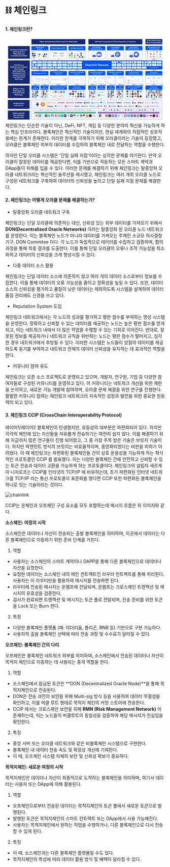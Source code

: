 # ⛓️ 체인링크

#### 1. 체인링크란?
![chainlink](img/blog/chlink.png)
체인링크는 단순한 기술이 아닌, DeFi, NFT, 게임 등 다양한 분야의 혁신을 가능하게 하는 핵심 인프라이다. 블록체인은 혁신적인 기술이지만, 현실 세계와의 직접적인 상호작용에는 한계가 존재한다. 이러한 한계를 극복하기 위해 오라클이라는 기술이 등장했고, 오라클은 블록체인 외부의 데이터를 수집하여 블록체인 내로 전달하는 역할을 수행한다.

하지만 단일 오라클 시스템은 '단일 실패 지점'이라는 심각한 문제를 야기한다. 만약 오라클이 잘못된 데이터를 제공한다면, 이를 기반으로 작동하는 모든 스마트 계약과 DApp들이 피해를 입을 수 있다. 이러한 문제를 해결하기 위해 체인링크는 탈중앙화 오라클 네트워크라는 혁신적인 솔루션을 제시했고, 체인링크는 여러 개의 오라클 노드로 구성된 네트워크를 구축하여 데이터의 신뢰성을 높이고 단일 실패 지점 문제를 해결한다.


#### 2. 체인링크는 어떻게 오라클 문제를 해결하는가?


* 탈중앙화 오라클 네트워크 구축
 
체인링크는 단일 오라클에 의존하는 대신, 신뢰성 있는 외부 데이터를 가져오기 위해서 **DON(Decentralized Oracle Networks)** 이라는 탈중앙화 된 오라클 노드 네트워크를 운영한다. 이는 블록체인 노드가 아니라 데이터를 가져오는 주체인 소규모 의사결정 기구, DON Commitee 이다. 각 노드가 독립적으로 데이터를 수집하고 검증하며, 합의 과정을 통해 최종 결과를 도출한다. 이를 통해 단일 오라클의 오류나 조작 가능성을 최소화하고 데이터의 신뢰성을 크게 향상시킬 수 있다.

* 다중 데이터 소스 활용
  
체인링크는 단일 데이터 소스에 의존하지 않고 여러 개의 데이터 소스로부터 정보를 수집한다. 이를 통해 데이터의 오류 가능성을 줄이고 정확성을 높일 수 있다. 또한, 데이터 소스의 신뢰성을 평가하고 품질이 낮은 데이터는 제외하도록 시스템을 설계하여 데이터 품질 관리에도 신경을 쓰고 있다.

* Reputation System 도입
  
체인링크 네트워크에서는 각 노드의 성과를 평가하고 평판 점수를 부여하는 명성 시스템을 운영한다. 정확하고 신뢰할 수 있는 데이터를 제공하는 노드는 높은 평판 점수를 얻게 되고, 이는 네트워크 내에서 더 많은 작업을 수행할 수 있는 기회로 이어진다. 반대로, 잘못된 정보를 제공하거나 네트워크 규칙을 위반하는 노드는 평판 점수가 떨어지고, 심각한 경우 네트워크에서 추방될 수 있다. 이러한 시스템은 노드들이 양질의 데이터를 제공하도록 동기를 부여하고 네트워크 전체의 데이터 신뢰성을 유지하는 데 효과적인 역할을 한다.

* 커뮤니티 참여 유도
  
체인링크는 오픈 소스 프로젝트로 운영되고 있으며, 개발자, 연구원, 기업 등 다양한 참여자들로 구성된 커뮤니티를 운영하고 있다. 이 커뮤니티는 네트워크 개선을 위한 제한을 논의하고, 새로운 기능 개발에 참여하며, 오라클 문제 해결을 위한 연구를 진행한다. 활발한 커뮤니티 참여는 체인링크 네트워크의 지속적인 성장과 발전을 위한 중요한 원동력이 되고 있다.


#### 3. 체인링크 CCIP (CrossChain Interoperability Protocol)
레이어1/레이어2 블록체인이 탄생했지만, 유동성의 대부분은 파편화되어 있다. 하지만 각각의 체인에 있는 자산들을 자유롭게 전송하기는 여전히 쉽지 않다. 이를 해결하기 위해 지금까지 많은 연구들이 진행 되어왔고, 그 중 가장 주목 받은 기술은 브릿지 기술이다. 하지만 락앤민트 방식의 브릿지는 비효율적이며, 중앙화되었다는 비판을 피하기 어려웠다. 이 때 체인링크는 파편화된 블록체인들 간의 상호 운용성을 가능하게 하는 혁식적인 프로토콜인 CCIP 를 발표했다. 이는 다양한 블록체인 간에 안전하고 신뢰할 수 있는 토큰 전송과 데이터 교환을 가능하게 하는 프로토콜이다. 체인링크의 설립자 세르게이 나자로프는 CCIP를 인터넷의 TCP/IP 에 비유하는데, 초기 파편화된 인터넷 네트워크를 TCP/IP 라는 통신 프로토콜이 표준화를 했다면 CCIP 또한 파편화된 블록체인을 하나로 잇는 기술이라는 것이다.

![chainlink](img/blog/ccip.webp)

CCIP는 온체인과 오프체인 구성 요소를 모두 포함하는데 메시지 흐름은 위 이미지와 같다.

**소스체인: 여정의 시작**

소스체인은 데이터나 자산이 전송되는 출발 블록체인을 의미하며, 이곳에서 데이터는 다른 블록체인으로 이동하기 위한 준비 단계를 거친다.

1) 역할

* 사용자는 소스체인의 스마트 계약이나 DAPP을 통해 다른 블록체인으로 데이터나 자산을 요청한다.
* 요청한 데이터는 소스체인 내의 메인 컨트랙트인 라우터 컨트랙트를 통해 처리된다. 사용자는 이 라우터만을 활용하여 메시지를 전송하면 된다.
* 라우터에 전송된 메시지는 온램프에 전달되며, 온램프는 크로스체인 트랜잭션 및 메시지의 유효성을 검증한다.
* 검사가 완료되면 트랜잭션 및 메시지는 토큰 풀로 전달되며, 전송 준비를 위한 토큰을 Lock 또는 Burn 한다.   

    
2) 특징

* 다양한 블록체인 플랫폼 (예: 이더리움, 폴리곤, BNB 등) 기반으로 구현 가능하다.
* 사용자의 출발 블록체인 선택에 따라 전송 과정 및 수수료가 달라질 수 있다. 


**오프체인: 블록체인 간의 다리**

오프체인은 블록체인 네트워크 외부를 의미하며, 소스체인에서 전송된 데이터나 자산이 목적지 체인으로 이동하는 데 사용되는 중개 역할을 한다.

1) 역할

* 소스체인에서 잠금된 토큰은 **DON (Decentralized Oracle Node)**을 통해 목적지체인으로 전송된다.
* DON은 전송 과전의 보안을 위해 Multi-sig 방식 등을 사용하여 데이터 무결성을 확인하고, 이를 머클 루트 형태로 목적지 체인의 커밋 스토어에 전송한다.
* CCIP 에서는 크로스체인 보안을 위해 **RMN (Risk Management Network)** 이 존재하는데, 이는 노드들이 머클루트의 동일성을 검증하여 해당 메시지가 진실임을 확인한다.   


2) 특징

* 중앙 서버 또는 오라클 네트워크와 같은 비블록체인 시스템으로 구현한다.
* 블록체인 내 데이터 전송 속도 및 확장상 개선에 기여한다.
* 이 때, 오프체인 시스템 자체의 보안 및 신뢰성 확보가 중요하다.   


**목적지체인: 새로운 여정의 시작**

목적지체인은 데이터나 자산이 최종적으로 도착하는 블록체인을 의미하며, 여기서 데이터는 사용자 또는 DApp에 의해 활용된다.

1) 역할

* 오프체인으로부터 전송된 데이터는 목적지체인의 토큰 풀에서 새로운 토큰으로 발행된다.
* 발행된 토큰은 목적지체인의 스마트 컨트랙트 또는 DApp에서 사용 가능해진다.
* 사용자는 목적지체인에서 원하는 작업을 수행하거나, 다른 블록체인으로 다시 전송할 수 있게 된다.


2) 특징

* 이 때, 소스체인과는 다른 블록체인 플랫폼일 수도 있다.
* 목적지체인의 특성에 따라 데이터 활용 방식 및 혜택이 달라질 수 있다.
